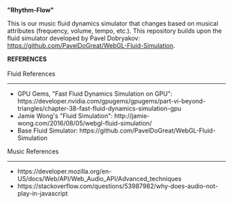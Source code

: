 **"Rhythm-Flow"**

This is our music fluid dynamics simulator that changes based on musical attributes (frequency, volume, tempo, etc.). This repository builds upon the fluid simulator developed by Pavel Dobryakov: https://github.com/PavelDoGreat/WebGL-Fluid-Simulation. 


**REFERENCES**
<br><br>
Fluid References
<hr>
<ul>
  <li> GPU Gems, "Fast Fluid Dynamics Simulation on GPU": https://developer.nvidia.com/gpugems/gpugems/part-vi-beyond-triangles/chapter-38-fast-fluid-dynamics-simulation-gpu </li>
  <li> Jamie Wong's "Fluid Simulation": http://jamie-wong.com/2016/08/05/webgl-fluid-simulation/ </li>
  <li> Base Fluid Simulator: https://github.com/PavelDoGreat/WebGL-Fluid-Simulation </li>
</ul>

Music References
<hr>
<ul>
  <li> https://developer.mozilla.org/en-US/docs/Web/API/Web_Audio_API/Advanced_techniques</li>
  <li> https://stackoverflow.com/questions/53987982/why-does-audio-not-play-in-javascript  </li>
</ul>
